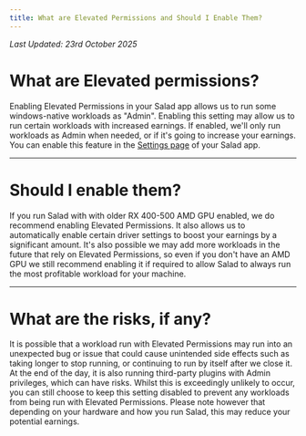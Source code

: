```yaml
---
title: What are Elevated Permissions and Should I Enable Them?
---
```


_Last Updated: 23rd October 2025_

# What are Elevated permissions?

Enabling Elevated Permissions in your Salad app allows us to run some windows-native workloads as "Admin". Enabling this
setting may allow us to run certain workloads with increased earnings. If enabled, we'll only run workloads as Admin
when needed, or if it's going to increase your earnings. You can enable this feature in the
[Settings page](/docs/guides/using-salad/salad-app-settings) of your Salad app.

---

# Should I enable them?

If you run Salad with with older RX 400-500 AMD GPU enabled, we do recommend enabling Elevated Permissions. It also
allows us to automatically enable certain driver settings to boost your earnings by a significant amount. It's also
possible we may add more workloads in the future that rely on Elevated Permissions, so even if you don't have an AMD GPU
we still recommend enabling it if required to allow Salad to always run the most profitable workload for your machine.

---

# What are the risks, if any?

It is possible that a workload run with Elevated Permissions may run into an unexpected bug or issue that could cause
unintended side effects such as taking longer to stop running, or continuing to run by itself after we close it. At the
end of the day, it is also running third-party plugins with Admin privileges, which can have risks. Whilst this is
exceedingly unlikely to occur, you can still choose to keep this setting disabled to prevent any workloads from being
run with Elevated Permissions. Please note however that depending on your hardware and how you run Salad, this may
reduce your potential earnings.
